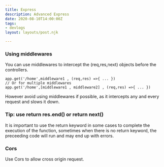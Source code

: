 ```yaml
---
title: Express
description: Advanced Express
date: 2020-08-10T14:00:00Z
tags:
- devlogs
layout: layouts/post.njk

---
```

### Using middlewares

You can use middlewares to intercept the (req,res,next) objects before the controllers.

    app.get('/home',middleware1 , (req,res) =>{ ... })
    // Or for multiple middlewares
    app.get('/home',[middleware1 , middleware2] , (req,res) =>{ ... })

However avoid using middlewares if possible, as it intercepts any and every request and slows it down.

### Tip: use return res.end() or return next()

It is important to use the return keyword in some cases to complete the execution of the function, sometimes when there is no return keyword, the preceeding code will run and may end up with errors.

### Cors

Use Cors to allow cross origin request.